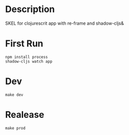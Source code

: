 # Description
SKEL for clojurescrit app with re-frame and shadow-cljs&

# First Run
```
npm install process
shadow-cljs watch app
```

# Dev
```
make dev
```

# Realease
```
make prod
```
